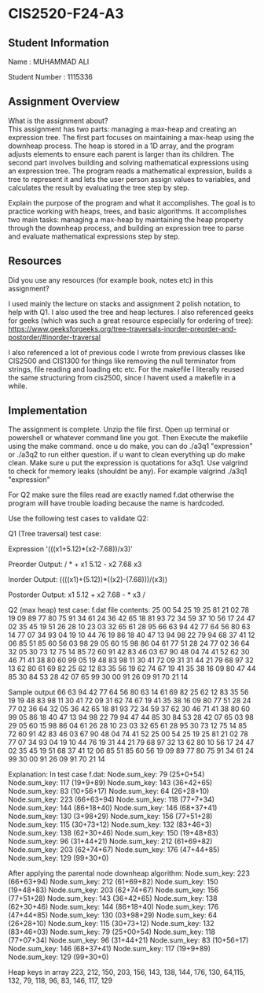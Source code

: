 # CIS2520-F24-A3

## Student Information 
Name : MUHAMMAD ALI

Student Number : 1115336

## Assignment Overview
What is the assignment about?  
This assignment has two parts: managing a max-heap and creating an expression tree. The first part focuses on maintaining a max-heap using the downheap process. The heap is stored in a 1D array, and the program adjusts elements to ensure each parent is larger than its children. The second part involves building and solving mathematical expressions using an expression tree. The program reads a mathematical expression, builds a tree to represent it and lets the user person assign values to variables, and calculates the result by evaluating the tree step by step. 

Explain the purpose of the program and what it accomplishes.
The goal is to practice working with heaps, trees, and basic algorithms. It accomplishes two main tasks: managing a max-heap by maintaining the heap property through the downheap process, and building an expression tree to parse and evaluate mathematical expressions step by step. 


## Resources 
Did you use any resources (for example book, notes etc) in this assignment?

I used mainly the lecture on stacks and assignment 2 polish notation, to help with Q1. I also used the tree and heap lectures. I also referenced geeks for geeks (which was such a great resource especially for ordering of tree): https://www.geeksforgeeks.org/tree-traversals-inorder-preorder-and-postorder/#inorder-traversal

I also referenced a lot of previous code I wrote from previous classes like CIS2500 and CIS1300 for things like removing the null terminator from strings, file reading and loading etc etc. For the makefile I literally reused the same structuring from cis2500, since I havent used a makefile in a while. 

## Implementation
The assignment is complete. Unzip the file first. Open up terminal or powershell or whatever command line you got. Then Execute the makefile using the make command. 
once u do make, you can do ./a3q1 "expression" or ./a3q2 to run either question.
if u want to clean everything up do make clean. Make sure u put the expression is quotations for a3q1.
Use valgrind to check for memory leaks (shouldnt be any). For example valgrind ./a3q1 "expression"

For Q2 make sure the files read are exactly named f.dat otherwise the program will have trouble loading because the name is hardcoded. 

Use the following test cases to validate Q2:

Q1 (Tree traversal) test case:

Expression '(((x1+5.12)*(x2-7.68))/x3)'

Preorder Output: / * + x1 5.12 - x2 7.68 x3 

Inorder Output: ((((x1)+(5.12))*((x2)-(7.68)))/(x3))

Postorder Output: x1 5.12 + x2 7.68 - * x3 /

Q2 (max heap) test case:
f.dat file contents:
25 00 54 25 19 25 81 21 02 78
19 09 89 77 80 75 91 34 61 24
36 42 65 18 81 93 72 34 59 37
10 56 17 24 47 02 35 45 19 51
26 28 10 23 03 32 65 61 28 95
66 63 94 42 77 64 56 80 63 14
77 07 34 93 04 19 10 44 76 19
86 18 40 47 13 94 98 22 79 94
68 37 41 12 06 85 51 85 60 56
03 98 29 05 60 15 98 86 04 61
77 51 28 24 77 02 36 64 32 05
30 73 12 75 14 85 72 60 91 42
83 46 03 67 90 48 04 74 41 52
62 30 46 71 41 38 80 60 99 05
19 48 83 98 11 30 41 72 09 31
31 44 21 79 68 97 32 13 62 80
61 69 82 25 62 12 83 35 56 19
62 74 67 19 41 35 38 16 09 80
47 44 85 30 84 53 28 42 07 65
99 30 00 91 26 09 91 70 21 14

Sample output
66 63 94 42 77 64 56 80 63 14
61 69 82 25 62 12 83 35 56 19
19 48 83 98 11 30 41 72 09 31
62 74 67 19 41 35 38 16 09 80
77 51 28 24 77 02 36 64 32 05
36 42 65 18 81 93 72 34 59 37
62 30 46 71 41 38 80 60 99 05
86 18 40 47 13 94 98 22 79 94
47 44 85 30 84 53 28 42 07 65
03 98 29 05 60 15 98 86 04 61
26 28 10 23 03 32 65 61 28 95
30 73 12 75 14 85 72 60 91 42
83 46 03 67 90 48 04 74 41 52
25 00 54 25 19 25 81 21 02 78
77 07 34 93 04 19 10 44 76 19
31 44 21 79 68 97 32 13 62 80
10 56 17 24 47 02 35 45 19 51
68 37 41 12 06 85 51 85 60 56
19 09 89 77 80 75 91 34 61 24
99 30 00 91 26 09 91 70 21 14

Explanation:
In test case f.dat:
Node.sum_key: 79 (25+0+54)
Node.sum_key: 117 (19+9+89)
Node.sum_key: 143 (36+42+65)
Node.sum_key: 83 (10+56+17)
Node.sum_key: 64 (26+28+10)
Node.sum_key: 223 (66+63+94)
Node.sum_key: 118 (77+7+34)
Node.sum_key: 144 (86+18+40)
Node.sum_key: 146 (68+37+41)
Node.sum_key: 130 (3+98+29)
Node.sum_key: 156 (77+51+28)
Node.sum_key: 115 (30+73+12)
Node.sum_key: 132 (83+46+3)
Node.sum_key: 138 (62+30+46)
Node.sum_key: 150 (19+48+83)
Node.sum_key: 96 (31+44+21)
Node.sum_key: 212 (61+69+82)
Node.sum_key: 203 (62+74+67)
Node.sum_key: 176 (47+44+85)
Node.sum_key: 129 (99+30+0)

After applying the parental node downheap algorithm:
Node.sum_key: 223 (66+63+94)
Node.sum_key: 212 (61+69+82)
Node.sum_key: 150 (19+48+83)
Node.sum_key: 203 (62+74+67)
Node.sum_key: 156 (77+51+28)
Node.sum_key: 143 (36+42+65)
Node.sum_key: 138 (62+30+46)
Node.sum_key: 144 (86+18+40)
Node.sum_key: 176 (47+44+85)
Node.sum_key: 130 (03+98+29)
Node.sum_key: 64 (26+28+10)
Node.sum_key: 115 (30+73+12)
Node.sum_key: 132 (83+46+03)
Node.sum_key: 79 (25+00+54)
Node.sum_key: 118 (77+07+34)
Node.sum_key: 96 (31+44+21)
Node.sum_key: 83 (10+56+17)
Node.sum_key: 146 (68+37+41)
Node.sum_key: 117 (19+9+89)
Node.sum_key: 129 (99+30+0)

Heap keys in array
223, 212, 150, 203, 156, 143, 138, 144, 176, 130, 64,115, 132, 79, 118, 96,
83, 146, 117, 129






